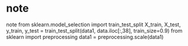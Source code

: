 # note
note
from sklearn.model_selection import train_test_split
X_train, X_test, y_train, y_test = train_test_split(data1, data.iloc[:,38], train_size=0.9)
from sklearn import preprocessing
data1 = preprocessing.scale(data1)
